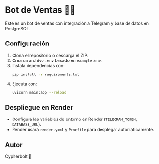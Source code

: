 # Bot de Ventas 🤖🛒

Este es un bot de ventas con integración a Telegram y base de datos en PostgreSQL.

## Configuración

1. Clona el repositorio o descarga el ZIP.
2. Crea un archivo `.env` basado en `example.env`.
3. Instala dependencias con:
   ```bash
   pip install -r requirements.txt
   ```
4. Ejecuta con:
   ```bash
   uvicorn main:app --reload
   ```

## Despliegue en Render

- Configura las variables de entorno en Render (`TELEGRAM_TOKEN`, `DATABASE_URL`).
- Render usará `render.yaml` y `Procfile` para desplegar automáticamente.

## Autor
Cypherbolt 🤘
